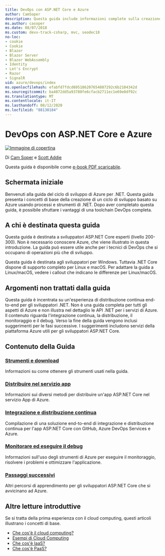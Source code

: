 ```yaml
---
title: DevOps con ASP.NET Core e Azure
author: CamSoper
description: Questa guida include informazioni complete sulla creazione di una pipeline DevOps per un'app ASP.NET Core ospitata in Azure.
ms.author: casoper
ms.date: 08/07/2018
ms.custom: devx-track-csharp, mvc, seodec18
no-loc:
- cookie
- Cookie
- Blazor
- Blazor Server
- Blazor WebAssembly
- Identity
- Let's Encrypt
- Razor
- SignalR
uid: azure/devops/index
ms.openlocfilehash: efabfd7fdcd695186207654887292c6b2104342d
ms.sourcegitcommit: ba4872dd5a93780fe6cfacb2711ec1e69e0df92c
ms.translationtype: MT
ms.contentlocale: it-IT
ms.lasthandoff: 08/12/2020
ms.locfileid: "88130184"
---
```

# <a name="devops-with-aspnet-core-and-azure"></a>DevOps con ASP.NET Core e Azure

[![Immagine di copertina](./media/cover-large.png)](https://aka.ms/devopsbook)

Di [Cam Soper](https://twitter.com/camsoper) e [Scott Addie](https://twitter.com/scottaddie)

Questa guida è disponibile come [e-book PDF scaricabile](https://aka.ms/devopsbook).

## <a name="welcome"></a>Schermata iniziale 

Benvenuti alla guida del ciclo di sviluppo di Azure per .NET. Questa guida presenta i concetti di base della creazione di un ciclo di sviluppo basato su Azure usando processi e strumenti di .NET. Dopo aver completato questa guida, è possibile sfruttare i vantaggi di una toolchain DevOps completa.

## <a name="who-this-guide-is-for"></a>A chi è destinata questa guida

Questa guida è destinata a sviluppatori ASP.NET Core esperti (livello 200-300). Non è necessario conoscere Azure, che viene illustrato in questa introduzione. La guida può essere utile anche per i tecnici di DevOps che si occupano di operazioni più che di sviluppo.

Questa guida è destinata agli sviluppatori per Windows. Tuttavia .NET Core dispone di supporto completo per Linux e macOS. Per adattare la guida a Linux/macOS, vedere i callout che indicano le differenze per Linux/macOS.

## <a name="what-this-guide-doesnt-cover"></a>Argomenti non trattati dalla guida

Questa guida è incentrata su un'esperienza di distribuzione continua end-to-end per gli sviluppatori .NET. Non è una guida completa per tutti gli aspetti di Azure e non illustra nel dettaglio le API .NET per i servizi di Azure. Il contenuto riguarda l'integrazione continua, la distribuzione, il monitoraggio e il debug. Verso la fine della guida vengono inclusi suggerimenti per le fasi successive. I suggerimenti includono servizi della piattaforma Azure utili per gli sviluppatori ASP.NET Core.

## <a name="whats-in-this-guide"></a>Contenuto della Guida

### <a name="tools-and-downloads"></a>[Strumenti e download](xref:azure/devops/tools-and-downloads)

Informazioni su come ottenere gli strumenti usati nella guida.

### <a name="deploy-to-app-service"></a>[Distribuire nel servizio app](xref:azure/devops/deploy-to-app-service)

Informazioni sui diversi metodi per distribuire un'app ASP.NET Core nel servizio App di Azure.

### <a name="continuous-integration-and-deployment"></a>[Integrazione e distribuzione continua](xref:azure/devops/cicd)

Compilazione di una soluzione end-to-end di integrazione e distribuzione continua per l'app ASP.NET Core con GitHub, Azure DevOps Services e Azure.

### <a name="monitor-and-debug"></a>[Monitorare ed eseguire il debug](xref:azure/devops/monitor)

Informazioni sull'uso degli strumenti di Azure per eseguire il monitoraggio, risolvere i problemi e ottimizzare l'applicazione.

### <a name="next-steps"></a>[Passaggi successivi](xref:azure/devops/next-steps)

Altri percorsi di apprendimento per gli sviluppatori ASP.NET Core che si avvicinano ad Azure.

## <a name="additional-introductory-reading"></a>Altre letture introduttive

Se si tratta della prima esperienza con il cloud computing, questi articoli illustrano i concetti di base.

* [Che cos'è il cloud computing?](https://azure.microsoft.com/overview/what-is-cloud-computing/)
* [Esempi di Cloud Computing](https://azure.microsoft.com/overview/examples-of-cloud-computing/)
* [Che cos'è IaaS?](https://azure.microsoft.com/overview/what-is-iaas/)
* [Che cos'è PaaS?](https://azure.microsoft.com/overview/what-is-paas/)
